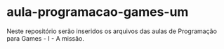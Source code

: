 # aula-programacao-games-um

Neste repositório serão inseridos os arquivos das aulas de Programação para Games - I - A missão.
